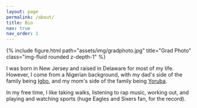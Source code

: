 ```yaml
---
layout: page
permalink: /about/
title: Bio
nav: true
nav_order: 1
---
```


<div class="row justify-content-sm-center">
    <div class="col-">
        {% include figure.html path="assets/img/gradphoto.jpg" title="Grad Photo" class="img-fluid rounded z-depth-1" %}
    </div>
</div>

I was born in New Jersey and raised in Delaware for most of my life. However, I come from a Nigerian background, with my dad's side of the family being [Igbo](https://en.wikipedia.org/wiki/Igbo_people), and my mom's side of the family being [Yoruba](https://en.wikipedia.org/wiki/Yoruba_people). 

In my free time, I like taking walks, listening to rap music, working out, and playing and watching sports (huge Eagles	and Sixers fan, for the record).